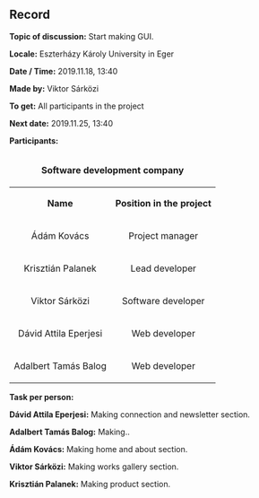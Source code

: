 ## Record

__Topic of discussion:__ Start making GUI.

__Locale:__ Eszterházy Károly University in Eger

__Date / Time:__ 2019.11.18, 13:40

__Made by:__ Viktor Sárközi

__To get:__ All participants in the project

__Next date:__ 2019.11.25, 13:40

__Participants:__

<table>
  <thead>
  <tr>
    <td colspan=2><b><p align="center">Software development company</p></b></td>
  </tr>
  </thead>
  <tr>
    <td><b><p align="center">Name</p></b></td>
    <td><b><p align="center">Position in the project</p></b></td>
  </tr>
  <td><p align="center">Ádám Kovács</p></td>
  <td><p align="center">Project manager</p></td>
  </tr>
  <tr>
  <td><p align="center">Krisztián Palanek</p></td>
  <td><p align="center">Lead developer</p></td>
  </tr>
  <tr>
  <td><p align="center">Viktor Sárközi</p></td>
  <td><p align="center">Software developer</p></td>
  </tr>
  <tr>
  <td><p align="center">Dávid Attila Eperjesi</p></td>
  <td><p align="center">Web developer</p></td>
  </tr>
  <tr>
  <td><p align="center">Adalbert Tamás Balog</p></td>
  <td><p align="center">Web developer</p></td>
  </tr>  
</table>

__Task per person:__

<b>Dávid Attila Eperjesi:</b> Making connection and newsletter section.

<b>Adalbert Tamás Balog:</b> Making..

<b>Ádám Kovács:</b> Making home and about section.

<b>Viktor Sárközi:</b> Making works gallery section.

<b>Krisztián Palanek:</b> Making product section.
